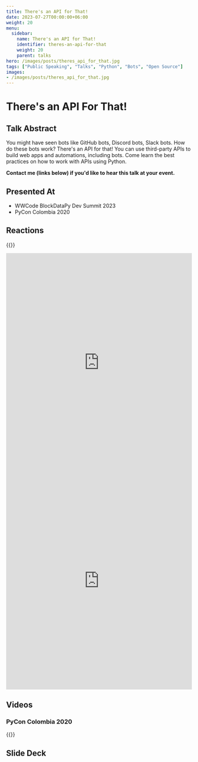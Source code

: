 ```yaml
---
title: There's an API for That!
date: 2023-07-27T00:00:00+06:00
weight: 20
menu:
  sidebar:
    name: There's an API for That!
    identifier: theres-an-api-for-that
    weight: 20
    parent: talks
hero: /images/posts/theres_api_for_that.jpg
tags: ["Public Speaking", "Talks", "Python", "Bots", "Open Source"]
images:
- /images/posts/theres_api_for_that.jpg
---
```



# There's an API For That!

## Talk Abstract

You might have seen bots like GitHub bots, Discord bots, Slack bots. How do these bots work? There's an API for that! You can use third-party APIs to build web apps and automations, including bots. Come learn the best practices on how to work with APIs using Python.

**Contact me (links below) if you'd like to hear this talk at your event.**

## Presented At

- WWCode BlockDataPy Dev Summit 2023
- PyCon Colombia 2020

## Reactions

{{<tweet user="pyconcolombia" id="1553907900321615873">}}

<iframe src="https://www.linkedin.com/embed/feed/update/urn:li:share:7090393699938938880" height="591" width="504" frameborder="0" allowfullscreen="" title="Embedded post"></iframe>

<iframe src="https://www.linkedin.com/embed/feed/update/urn:li:activity:7090374133162618881" height="591" width="504" frameborder="0" allowfullscreen="" title="Embedded post"></iframe>

## Videos

### PyCon Colombia 2020

{{<youtube Wmxnvg_CbPs>}}

## Slide Deck

<script defer class="speakerdeck-embed" data-id="c3b73804e3e64428adbc8e830fcc4b51" data-ratio="1.77777777777778" src="//speakerdeck.com/assets/embed.js"></script>

